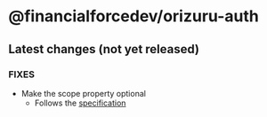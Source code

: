 # @financialforcedev/orizuru-auth

## Latest changes (not yet released)

### FIXES

- Make the scope property optional
  - Follows the [specification](https://tools.ietf.org/html/rfc6749#section-3.3)
